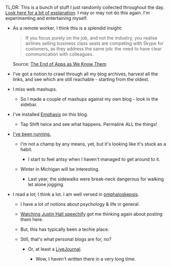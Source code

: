TL;DR: This is a bunch of stuff I just randomly collected throughout the day.
[Look here for a bit of explanation][look]. I may or may not do this again.
I'm experimenting and entertaining myself.

<!--more-->

[look]: http://blog.lmorchard.com/2014/10/23/wtfomgbullets

* As a remote worker, I think this is a splendid insight:

  > If you focus purely on the job, and not the industry, you realise airlines
  > selling business class seats are competing with Skype for customers, as they
  > address the same job: the need to have clear communication with colleagues.

  Source: [The End of Apps as We Know Them][endofapps]

* I've got a notion to crawl through all my blog archives, harvest all the
  links, and see which are still reachable - starting from the oldest.

* I miss web mashups.
  
  * So I made a couple of mashups against my own blog - look in the sidebar.

* I've installed [Emphasis][] on this blog.

  * Tap Shift twice and see what happens. Permalink ALL the things!

* [I've been running.][running]

  * I'm not a champ by any means, yet, but it's looking like it's stuck as a
    habit. 
    
    * I start to feel antsy when I haven't managed to get around to it.

  * Winter in Michigan will be interesting.

    * Last year, the sidewalks were break-neck dangerous for walking let alone
      jogging.

* I read a lot; I think a lot. I am well versed in [omphaloskepsis][].
  
  * I have a lot of notions about psychology & life in general.

  * [Watching Justin Hall speechify][jah] got me thinking again about posting
    them here.

  * But, this has typically been a techie place.

  * Still, that's what personal blogs are for, no?

    * Or, at least a [LiveJournal](http://deus-x.livejournal.com). 
    
      * Wow, I haven't written there in a very long time.

[Omphaloskepsis]: http://en.wikipedia.org/wiki/Omphaloskepsis
[jah]: http://links.net/daze/14/10/17-xoxo-2014.html
[running]: http://www.strava.com/athletes/6013128
[endofapps]: http://blog.intercom.io/the-end-of-apps-as-we-know-them/
[Emphasis]: https://github.com/NYTimes/Emphasis

<!-- vim: set wrap wm=5 syntax=mkd textwidth=78: -->
